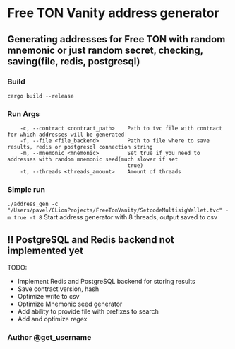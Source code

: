 # Free TON Vanity address generator
## Generating addresses for Free TON with random mnemonic or just random secret, checking, saving(file, redis, postgresql)
### Build
```cargo build --release```
### Run Args
```
    -c, --contract <contract_path>    Path to tvc file with contract for which addresses will be generated
    -f, --file <file_backend>         Path to file where to save results, redis or postgresql connection string
    -m, --mnemonic <mnemonic>         Set true if you need to addresses with random mnemonic seed(much slower if set
                                      true)
    -t, --threads <threads_amount>    Amount of threads

```
### Simple run
```./address_gen -c "/Users/pavel/CLionProjects/FreeTonVanity/SetcodeMultisigWallet.tvc" -m true -t 8```
Start address generator with 8 threads, output saved to csv
## !! PostgreSQL and Redis backend not implemented yet  
TODO:
 - Implement Redis and PostgreSQL backend for storing results
 - Save contract version, hash
 - Optimize write to csv
 - Optimize Mnemonic seed generator
 - Add ability to provide file with prefixes to search
 - Add and optimize regex
 
 
 ### Author @get_username